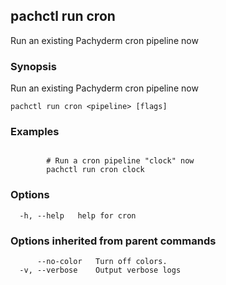 ## pachctl run cron

Run an existing Pachyderm cron pipeline now

### Synopsis

Run an existing Pachyderm cron pipeline now

```
pachctl run cron <pipeline> [flags]
```

### Examples

```

		# Run a cron pipeline "clock" now
		pachctl run cron clock
```

### Options

```
  -h, --help   help for cron
```

### Options inherited from parent commands

```
      --no-color   Turn off colors.
  -v, --verbose    Output verbose logs
```

